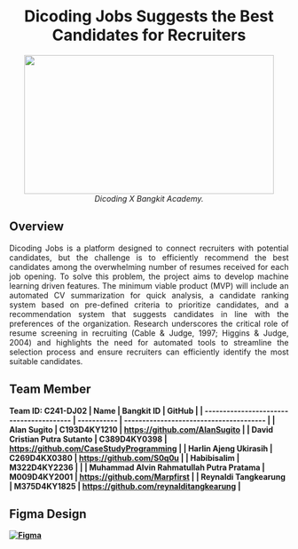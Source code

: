<div align="center">
  <h1>Dicoding Jobs Suggests the Best Candidates for Recruiters</h1>
</div>

<div align="center">
    <img src="https://drive.google.com/uc?export=view&id=1L0Ma9eqxAr8fAT8YSPcp23cnYCm_zZJX" width="450" height="250"><br>
    <i>Dicoding X Bangkit Academy.</i>
</div>

## Overview
<div>
  <p align="justify";>Dicoding Jobs is a platform designed to connect recruiters with potential candidates, but the challenge is to efficiently recommend the best candidates among the overwhelming number of resumes received for each job opening. To solve this problem, the project aims to develop machine learning driven features. The minimum viable product (MVP) will include an automated CV summarization for quick analysis, a candidate ranking system based on pre-defined criteria to prioritize candidates, and a recommendation system that suggests candidates in line with the preferences of the organization. Research underscores the critical role of resume screening in recruiting (Cable & Judge, 1997; Higgins & Judge, 2004) and highlights the need for automated tools to streamline the selection process and ensure recruiters can efficiently identify the most suitable candidates.</p>
</div>

## Team Member 
<b> Team ID: C241-DJ02 <b>
| Name                                     | Bangkit ID   | GitHub                                  |
| ---------------------------------------- | -----------  | --------------------------------------- |
| Alan Sugito                              | C193D4KY1210 | https://github.com/AlanSugito           |
| David Cristian Putra Sutanto             | C389D4KY0398 | https://github.com/CaseStudyProgramming |
| Harlin Ajeng Ukirasih                    | C269D4KX0380 | https://github.com/S0q0u                |
| Habibisalim                              | M322D4KY2236 |                                         |
| Muhammad Alvin Rahmatullah Putra Pratama | M009D4KY2001 | https://github.com/Marpfirst            |
| Reynaldi Tangkearung                     | M375D4KY1825 | https://github.com/reynalditangkearung  |

## Figma Design

[![Figma](https://img.shields.io/badge/Figma-gray?style=for-the-badge&logo=figma&logoColor=blue&link=https://www.figma.com/design/l19yaEy30LdujpQ9H37NEc/Dicoding-Jobs?node-id=155-299&t=Nj6wTaN1W98Eh45P-1&starting-point-node-id==654-779&t=Nj6wTaN1W98Eh45P-1)](https://www.figma.com/design/l19yaEy30LdujpQ9H37NEc/Dicoding-Jobs?node-id=155-299&t=Nj6wTaN1W98Eh45P-1&starting-point-node-id==654-779&t=Nj6wTaN1W98Eh45P-1)
